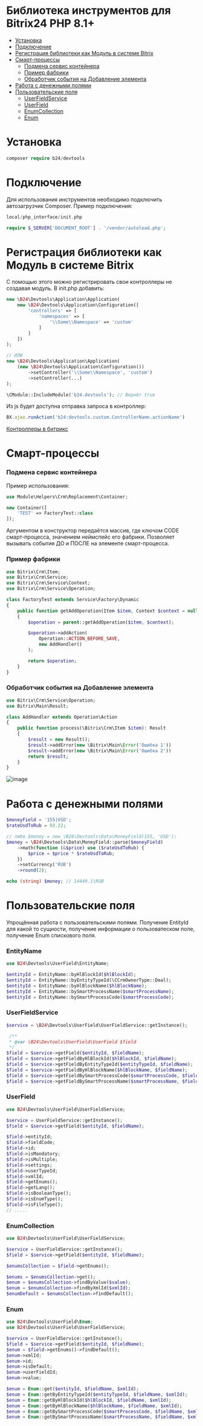 # Библиотека инструментов для Bitrix24 PHP 8.1+

* [Установка](https://github.com/kim1ne/B24-Devtools?tab=readme-ov-file#Установка)
* [Подключение](https://github.com/kim1ne/B24-Devtools?tab=readme-ov-file#Подключение)
* [Регистрация библиотеки как Модуль в системе Bitrix](https://github.com/kim1ne/B24-Devtools/tree/main?tab=readme-ov-file#регистрация-библиотеки-как-модуль-в-системе-bitrix)
* [Смарт-процессы](https://github.com/kim1ne/B24-Devtools?tab=readme-ov-file#Смарт-процессы)
   * [Подмена сервис контейнера](https://github.com/kim1ne/B24-Devtools?tab=readme-ov-file#Подмена-сервис-контейнера)
   * [Пример фабрики](https://github.com/kim1ne/B24-Devtools?tab=readme-ov-file#Пример-фабрики)
   * [Обработчик события на Добавление элемента](https://github.com/kim1ne/B24-Devtools?tab=readme-ov-file#Обработчик-события-на-Добавление-элемента)
* [Работа с денежными полями](https://github.com/kim1ne/B24-Devtools?tab=readme-ov-file#Работа-с-денежными-полями)
* [Пользовательские поля](https://github.com/kim1ne/B24-Devtools/tree/main?tab=readme-ov-file#%D0%BF%D0%BE%D0%BB%D1%8C%D0%B7%D0%BE%D0%B2%D0%B0%D1%82%D0%B5%D0%BB%D1%8C%D1%81%D0%BA%D0%B8%D0%B5-%D0%BF%D0%BE%D0%BB%D1%8F)
   * [UserFieldService](https://github.com/kim1ne/B24-Devtools/tree/main?tab=readme-ov-file#userfieldservice)
   * [UserField](https://github.com/kim1ne/B24-Devtools/tree/main?tab=readme-ov-file#userfield)
   * [EnumCollection](https://github.com/kim1ne/B24-Devtools/tree/main?tab=readme-ov-file#enumcollection)
   * [Enum](https://github.com/kim1ne/B24-Devtools/tree/main?tab=readme-ov-file#enum)

# Установка
```php
composer require b24/devtools
```
# Подключение

Для использования инструментов необходимо подключить автозагрузчик Composer. Пример подключения:

```php
local/php_interface/init.php
```
```php
require $_SERVER['DOCUMENT_ROOT'] . '/vendor/autoload.php';
```

# Регистрация библиотеки как Модуль в системе Bitrix
С помощью этого можно регистрировать свои контроллеры не создавая модуль. 
В init.php добавить:
```php
new \B24\Devtools\Application\Application(
    new \B24\Devtools\Application\Configuration([
        'controllers' => [
            'namespaces' => [
                '\\Some\\Namespace' => 'custom'
            ]
        ]
    ])
);

// ИЛИ
new \B24\Devtools\Application\Application(
    (new \B24\Devtools\Application\Configuration())
        ->setController('\\Some\\Namespace', 'custom')
        ->setController(...)
);

\CModule::IncludeModule('b24.devtools'); // Вернёт true
```
Из js будет доступна отправка запроса в контроллер:
```js
BX.ajax.runAction('b24:devtools.custom.ControllerName.actionName')
```
[Контроллеры в битрикс](https://dev.1c-bitrix.ru/learning/course/index.php?COURSE_ID=43&LESSON_ID=6436&LESSON_PATH=3913.3516.5062.3750.6436&ysclid=m3bybd65q2512401672)

# Смарт-процессы

### Подмена сервис контейнера

Пример использования:
```php
use Module\Helpers\Crm\Replacement\Container;

new Container([
    'TEST' => FactoryTest::class
]);
```
Аргументом в конструктор передаётся массив, где ключом CODE смарт-процесса, значением неймспейс его фабрики. Позволяет вызывать события ДО и ПОСЛЕ на элементе смарт-процесса. 

### Пример фабрики
```php
use Bitrix\Crm\Item;
use Bitrix\Crm\Service;
use Bitrix\Crm\Service\Context;
use Bitrix\Crm\Service\Operation;

class FactoryTest extends Service\Factory\Dynamic
{
    public function getAddOperation(Item $item, Context $context = null): Operation\Add
    {
        $operation = parent::getAddOperation($item, $context);

        $operation->addAction(
            Operation::ACTION_BEFORE_SAVE,
            new AddHandler()
        );

        return $operation;
    }
}
```
### Обработчик события на Добавление элемента
```php
use Bitrix\Crm\Service\Operation;
use Bitrix\Main\Result;

class AddHandler extends Operation\Action
{
    public function process(\Bitrix\Crm\Item $item): Result
    {
        $result = new Result();
        $result->addError(new \Bitrix\Main\Error('Ошибка 1'))
        $result->addError(new \Bitrix\Main\Error('Ошибка 2'))
        return $result;
    }
}
```
![image](https://github.com/kim1ne/B24-Devtools/assets/111231185/ab98b075-780c-40d9-89f1-bb310c08b61e)

# Работа с денежными полями

```php
$moneyField = '155|USD';
$rateUsdToRub = 93.22;

// либо $money = new \B24\Devtools\Data\MoneyField(155, 'USD');
$money = \B24\Devtools\Data\MoneyField::parse($moneyField)
    ->math(function (&$price) use ($rateUsdToRub) {
        $price = $price * $rateUsdToRub;
    })
    ->setCurrency('RUB')
    ->round(2);

echo (string) $money; // 14449.1|RUB
```

# Пользовательские поля
Упрощённая работа с пользовательскими полями. Получение EntityId для какой то сущности, получение информации о пользоватеском поле, получение Enum спискового поля.

### EntityName
```php
use B24\Devtools\UserField\EntityName;

$entityId = EntityName::byHlBlockId($hlBlockId);
$entityId = EntityName::byEntityTypeId(\CCrmOwnerType::Deal);
$entityId = EntityName::byHlBlockName($hlBlockName);
$entityId = EntityName::bySmartProcessName($smartProcessName);
$entityId = EntityName::bySmartProcessCode($smartProcessCode);
```

### UserFieldService
```php
$service = \B24\Devtools\UserField\UserFieldService::getInstance();

 /**
 * @var \B24\Devtools\UserField\UserField $field 
 */
$field = $service->getField($entityId, $fieldName);
$field = $service->getFieldByHlBlockId($hlBlockId, $fieldName);
$field = $service->getFieldByEntityTypeId($entityTypeId, $fieldName);
$field = $service->getFieldByHlBlockName($hlBlockName, $fieldName);
$field = $service->getFieldBySmartProcessCode($smartProcessCode, $fieldName);
$field = $service->getFieldBySmartProcessName($smartProcessName, $fieldName);
```

### UserField

```php
use B24\Devtools\UserField\UserFieldService;

$service = UserFieldService::getInstance();
$field = $service->getField($entityId, $fieldName);

$field->entityId;
$field->fieldCode;
$field->id;
$field->isMandatory;
$field->isMultiple;
$field->settings;
$field->userTypeId;
$field->xmlId;
$field->getEnums();
$field->getLang();
$field->isBooleanType();
$field->isEnumType();
$field->isFileType();
// .....
```

### EnumCollection

```php
use B24\Devtools\UserField\UserFieldService;

$service = UserFieldService::getInstance();
$field = $service->getField($entityId, $fieldName);

$enumsCollection = $field->getEnums();

$enums = $enumsCollection->get();
$enum = $enumsCollection->findByValue($value);
$enum = $enumsCollection->findByXmlId($xmlId);
$enumDefault = $enumsCollection->findDefault();
```

### Enum
```php
use B24\Devtools\UserField\Enum;
use B24\Devtools\UserField\UserFieldService;

$service = UserFieldService::getInstance();
$field = $service->getField($entityId, $fieldName);
$enum = $field->getEnums()->findDefault();
$enum->xmlId;
$enum->id;
$enum->isDefault;
$enum->userFieldId;
$enum->value;

$enum = Enum::get($entityId, $fieldName, $xmlId);
$enum = Enum::getByEntityTypeId($entityTypeId, $fieldName, $xmlId);
$enum = Enum::getByHlBlockId($hlBlockId, $fieldName, $xmlId);
$enum = Enum::getByHlBlockName($hlBlockName, $fieldName, $xmlId);
$enum = Enum::getBySmartProcessCode($smartProcessCode, $fieldName, $xmlId);
$enum = Enum::getBySmartProcessName($smartProcessName, $fieldName, $xmlId);
```
